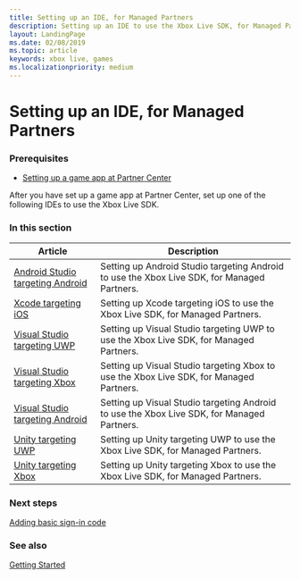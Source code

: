 ```yaml
---
title: Setting up an IDE, for Managed Partners
description: Setting up an IDE to use the Xbox Live SDK, for Managed Partners.
layout: LandingPage
ms.date: 02/08/2019
ms.topic: article
keywords: xbox live, games
ms.localizationpriority: medium
---
```


# Setting up an IDE, for Managed Partners


### Prerequisites

* [Setting up a game app at Partner Center](../../setup-partner-center/index.md)

After you have set up a game app at Partner Center, set up one of the following IDEs to use the Xbox Live SDK.


### In this section

| Article | Description |
|---------|-------------|
| [Android Studio targeting Android](as-android.md/index.md) | Setting up Android Studio targeting Android to use the Xbox Live SDK, for Managed Partners. |
| [Xcode targeting iOS](xcode-ios.md/index.md) | Setting up Xcode targeting iOS to use the Xbox Live SDK, for Managed Partners. |
| [Visual Studio targeting UWP](vs-uwp.md/index.md) | Setting up Visual Studio targeting UWP to use the Xbox Live SDK, for Managed Partners. |
| [Visual Studio targeting Xbox](vs-xdk.md/index.md) | Setting up Visual Studio targeting Xbox to use the Xbox Live SDK, for Managed Partners. |
| [Visual Studio targeting Android](vs-android.md/index.md) | Setting up Visual Studio targeting Android to use the Xbox Live SDK, for Managed Partners. |
| [Unity targeting UWP](unity-uwp.md/index.md) | Setting up Unity targeting UWP to use the Xbox Live SDK, for Managed Partners. |
| [Unity targeting Xbox](unity-xbox.md/index.md) | Setting up Unity targeting Xbox to use the Xbox Live SDK, for Managed Partners. |


### Next steps

[Adding basic sign-in code](../../add-signin-code/index.md)


### See also

[Getting Started](../../index.md)
